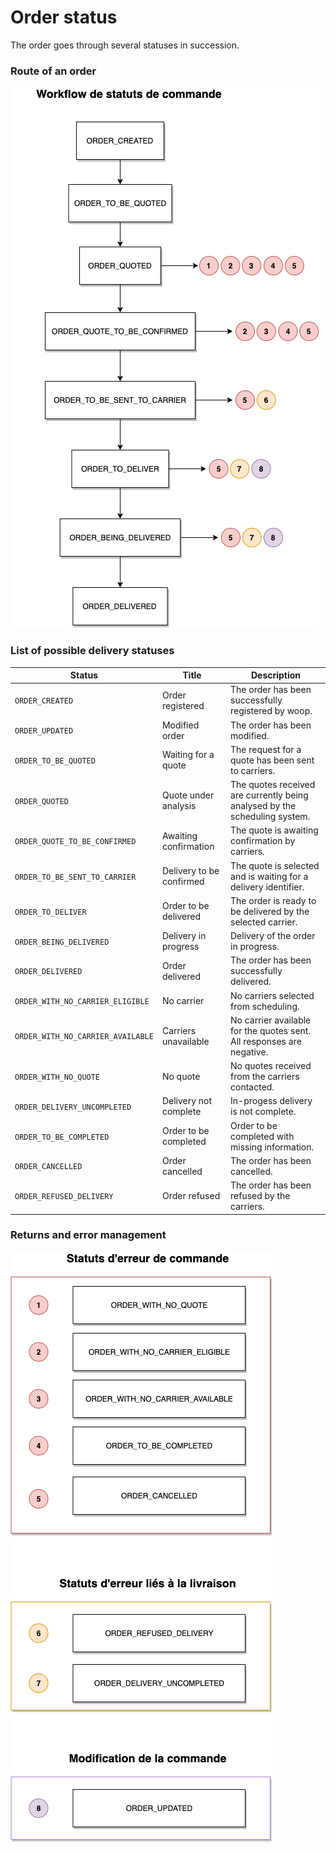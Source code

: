 # Order status

The order goes through several statuses in succession.

### Route of an order

![get-started-icon](../../assets/images/Workflow_status_commande.png)

### List of possible delivery statuses

| Status                            | Title                    | Description                                                                |
| --------------------------------- | ------------------------ | -------------------------------------------------------------------------- |
| `ORDER_CREATED`                   | Order registered         | The order has been successfully registered by woop.                        |
| `ORDER_UPDATED`                   | Modified order           | The order has been modified.                                               |
| `ORDER_TO_BE_QUOTED`              | Waiting for a quote      | The request for a quote has been sent to carriers.                         |
| `ORDER_QUOTED`                    | Quote under analysis     | The quotes received are currently being analysed by the scheduling system. |
| `ORDER_QUOTE_TO_BE_CONFIRMED`     | Awaiting confirmation    | The quote is awaiting confirmation by carriers.                            |
| `ORDER_TO_BE_SENT_TO_CARRIER`     | Delivery to be confirmed | The quote is selected and is waiting for a delivery identifier.            |
| `ORDER_TO_DELIVER`                | Order to be delivered    | The order is ready to be delivered by the selected carrier.                |
| `ORDER_BEING_DELIVERED`           | Delivery in progress     | Delivery of the order in progress.                                         |
| `ORDER_DELIVERED`                 | Order delivered          | The order has been successfully delivered.                                 |
| `ORDER_WITH_NO_CARRIER_ELIGIBLE`  | No carrier               | No carriers selected from scheduling.                                      |
| `ORDER_WITH_NO_CARRIER_AVAILABLE` | Carriers unavailable     | No carrier available for the quotes sent. All responses are negative.      |
| `ORDER_WITH_NO_QUOTE`             | No quote                 | No quotes received from the carriers contacted.                            |
| `ORDER_DELIVERY_UNCOMPLETED`      | Delivery not complete    | In-progess delivery is not complete.                                       |
| `ORDER_TO_BE_COMPLETED`           | Order to be completed    | Order to be completed with missing information.                            |
| `ORDER_CANCELLED`                 | Order cancelled          | The order has been cancelled.                                              |
| `ORDER_REFUSED_DELIVERY`          | Order refused            | The order has been refused by the carriers.                                |

### Returns and error management

![get-started-icon](../../assets/images/Workflow_retours_commande.png)

